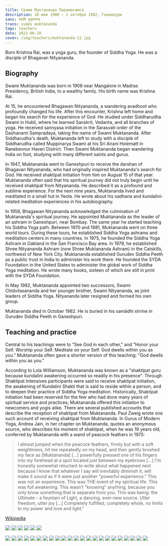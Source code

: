 ```yaml
---
title: Свами Муктананда Парамахамса
description: 16 мая 1908 – 2 октября 1982, Ганешпури
sans: स्वामि मुक्तानन्द​
trans: svāmi muktānanda
tags: teachers
date: 2022-08-20
cover: /img/teachers/muktananda-12.jpg
---
```


Born Krishna Rai, was a yoga guru, the founder of Siddha Yoga. He was a disciple of Bhagavan Nityananda.

## Biography

Swami Muktananda was born in 1908 near Mangalore in Madras Presidency, British India, to a wealthy family. His birth name was Krishna Rai.

At 15, he encountered Bhagawan Nityananda, a wandering avadhoot who profoundly changed his life. After this encounter, Krishna left home and began his search for the experience of God. He studied under Siddharudha Swami in Hubli, where he learned Sanskrit, Vedanta, and all branches of yoga. He received sannyasa initiation in the Sarasvati order of the Dashanami Sampradaya, taking the name of Swami Muktananda. After Siddharudha's death, Muktananda left to study with a disciple of Siddharudha called Muppinarya Swami at his Sri Airani Holematt in Ranebennur Haveri District. Then Swami Muktananda began wandering India on foot, studying with many different saints and gurus.

In 1947, Muktananda went to Ganeshpuri to receive the darshan of Bhagavan Nityananda, who had originally inspired Muktananda's search for God. He received shaktipat initiation from him on August 15 of that year. Muktananda often said that his spiritual journey did not truly begin until he received shaktipat from Nityananda. He described it as a profound and sublime experience. For the next nine years, Muktananda lived and meditated in a small hut in Yeola. He wrote about his sadhana and kundalini-related meditation experiences in his autobiography.

In 1956, Bhagawan Nityananda acknowledged the culmination of Muktananda's spiritual journey. He appointed Muktananda as the leader of an ashram in Ganeshpuri, near Bombay. The same year he started teaching his Siddha Yoga path. Between 1970 and 1981, Muktananda went on three world tours. During these tours, he established Siddha Yoga ashrams and meditation centers in many countries. In 1975, he founded the Siddha Yoga Ashram in Oakland in the San Francisco Bay area. In 1979, he established Shree Nityananda Ashram (now Shree Muktananda Ashram) in the Catskills, northwest of New York City. Muktananda established Gurudev Siddha Peeth as a public trust in India to administer his work there. He founded the SYDA Foundation in the United States to administer the global work of Siddha Yoga meditation. He wrote many books, sixteen of which are still in print with the SYDA Foundation.

In May 1982, Muktananda appointed two successors, Swami Chidvilasananda and her younger brother, Swami Nityananda, as joint leaders of Siddha Yoga. Nityananda later resigned and formed his own group.

Muktananda died in October 1982. He is buried in his samādhi shrine in Gurudev Siddha Peeth in Ganeshpuri.

## Teaching and practice

Central to his teachings were to "See God in each other," and "Honor your Self. Worship your Self. Meditate on your Self. God dwells within you as you." Muktananda often gave a shorter version of this teaching: "God dwells within you as you."

According to Lola Williamson, Muktananda was known as a "shaktipat guru because kundalini awakening occurred so readily in his presence". Through Shaktipat Intensives participants were said to receive shaktipat initiation, the awakening of Kundalini Shakti that is said to reside within a person, and to deepen their practice of Siddha Yoga meditation. Historically, Shaktipat initiation had been reserved for the few who had done many years of spiritual service and practices; Muktananda offered this initiation to newcomers and yogis alike. There are several published accounts that describe the reception of shaktipat from Muktananda. Paul Zweig wrote one such account of receiving shaktipat from Muktananda. In Gurus of Modern Yoga, Andrea Jain, in her chapter on Muktananda, quotes an anonymous source, who describes his moment of shaktipat, when he was 19 years old, conferred by Muktananda with a wand of peacock feathers in 1975:

> I almost jumped when the peacock feathers, firmly but with a soft weightiness, hit me repeatedly on my head, and then gently brushed my face as [Muktananda] [...] powerfully pressed one of his fingers into my forehead at a spot located just between my eyebrows [...] I'm honestly somewhat reluctant to write about what happened next because I know that whatever I say will inevitably diminish it, will make it sound as if it were just another "powerful experience." This was not an experience. This was THE event of my spiritual life. This was full awakening. This wasn't "knowing" anything, because you only know something that is separate from you. This was being: the Ultimate - a fountain of Light, a dancing, ever-new source. Utter freedom, utter joy [...] Completely fulfilled, completely whole, no limits to my power and love and light."

[Wikipedia](https://en.wikipedia.org/wiki/Muktananda)

![](./muktananda-1.jpg)
![](./muktananda-2.jpg)
![](./muktananda-3.jpg)
![](./muktananda-4.jpg)
![](./muktananda-5.png)
![](./muktananda-6.jpg)

![](./muktananda-7.jpg)
![](./muktananda-8.jpg)
![](./muktananda-9.jpg)
![](./muktananda-10.jpg)
![](./muktananda-11.jpg)
![](./muktananda-12.jpg)
![](./muktananda-13.jpg)
![](./muktananda-14.jpg)
![](./muktananda-15.jpg)
![](./muktananda-16.jpg)
![](./muktananda-17.png)
![](./muktananda-18.jpg)
![](./muktananda-19.jpg)
![](./muktananda-20.png)
![](./muktananda-21.jpg)
![](./muktananda-22.jpg)
![](./muktananda-23.jpg)
![](./muktananda-24-ram-das.jpg)
![](./muktananda-25.jpg)
![](./muktananda-26.jpg)
![](./muktananda-27.jpg)
![](./muktananda-28.jpg)
![](./muktananda-29.jpg)

